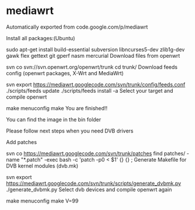 # mediawrt
Automatically exported from code.google.com/p/mediawrt

Install all packages:(Ubuntu)

sudo apt-get install build-essential subversion libncurses5-dev zlib1g-dev gawk flex gettext git gperf nasm mercurial
Download files from openwrt

svn co svn://svn.openwrt.org/openwrt/trunk
cd trunk/
Download feeds config (openwrt packages, X-Wrt and MediaWrt)

svn export https://mediawrt.googlecode.com/svn/trunk/config/feeds.conf
./scripts/feeds update
./scripts/feeds install -a
Select your target and compile openwrt

make menuconfig
make
You are finished!!

You can find the image in the bin folder

Please follow next steps when you need DVB drivers

Add patches

svn co https://mediawrt.googlecode.com/svn/trunk/patches
find patches/ -name "*.patch" -exec bash -c 'patch -p0 < $1' {} {} \;
Generate Makefile for DVB kernel modules (dvb.mk)

svn export https://mediawrt.googlecode.com/svn/trunk/scripts/generate_dvbmk.py
./generate_dvbmk.py
Select dvb devices and compile openwrt again

make menuconfig
make V=99
